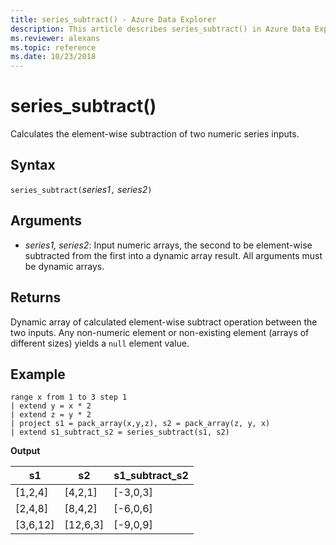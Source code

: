 ```yaml
---
title: series_subtract() - Azure Data Explorer
description: This article describes series_subtract() in Azure Data Explorer.
ms.reviewer: alexans
ms.topic: reference
ms.date: 10/23/2018
---
```

# series_subtract()

Calculates the element-wise subtraction of two numeric series inputs.

## Syntax

`series_subtract(`*series1*`,` *series2*`)`

## Arguments

* *series1, series2*: Input numeric arrays, the second to be element-wise subtracted from the first into a dynamic array result. All arguments must be dynamic arrays. 

## Returns

Dynamic array of calculated element-wise subtract operation between the two inputs. Any non-numeric element or non-existing element (arrays of different sizes) yields a `null` element value.

## Example

<!-- csl: https://help.kusto.windows.net/Samples -->
```kusto
range x from 1 to 3 step 1
| extend y = x * 2
| extend z = y * 2
| project s1 = pack_array(x,y,z), s2 = pack_array(z, y, x)
| extend s1_subtract_s2 = series_subtract(s1, s2)
```

**Output**

|s1|s2|s1_subtract_s2|
|---|---|---|
|[1,2,4]|[4,2,1]|[-3,0,3]|
|[2,4,8]|[8,4,2]|[-6,0,6]|
|[3,6,12]|[12,6,3]|[-9,0,9]|
